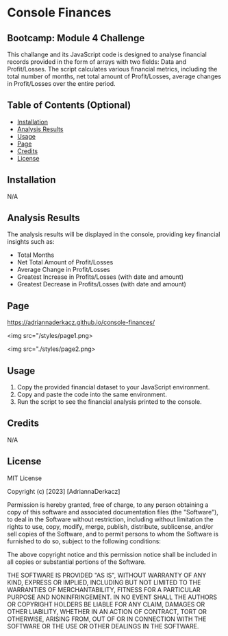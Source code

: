 

# Console Finances
## Bootcamp: Module 4 Challenge
This challange and its JavaScript code is designed to analyse financial records provided in the form of arrays with two fields: Data and Profit/Losses. The script calculates various financial metrics, including the total number of months, net total amount of Profit/Losses, average changes in Profit/Losses over the entire period. 

## Table of Contents (Optional)
- [Installation](#installation)
- [Analysis Results](#analysisresults)
- [Usage](#usage)
- [Page](#page)
- [Credits](#credits)
- [License](#license)

## Installation
N/A

## Analysis Results 
The analysis results will be displayed in the console, providing key financial insights such as:
- Total Months
- Net Total Amount of Profit/Losses
- Average Change in Profit/Losses
- Greatest Increase in Profits/Losses (with date and amount)
- Greatest Decrease in Profits/Losses (with date and amount)

## Page
https://adriannaderkacz.github.io/console-finances/ 

<img src="/styles/page1.png>

<img src="./styles/page2.png> 

## Usage
1. Copy the provided financial dataset to your JavaScript environment.
2. Copy and paste the code into the same environment.
3. Run the script to see the financial analysis printed to the console.

## Credits
N/A

## License
MIT License

Copyright (c) [2023] [AdriannaDerkacz]

Permission is hereby granted, free of charge, to any person obtaining a copy
of this software and associated documentation files (the "Software"), to deal in the Software without restriction, including without limitation the rights to use, copy, modify, merge, publish, distribute, sublicense, and/or sell copies of the Software, and to permit persons to whom the Software is
furnished to do so, subject to the following conditions:

The above copyright notice and this permission notice shall be included in all copies or substantial portions of the Software.

THE SOFTWARE IS PROVIDED "AS IS", WITHOUT WARRANTY OF ANY KIND, EXPRESS OR
IMPLIED, INCLUDING BUT NOT LIMITED TO THE WARRANTIES OF MERCHANTABILITY,
FITNESS FOR A PARTICULAR PURPOSE AND NONINFRINGEMENT. IN NO EVENT SHALL THE
AUTHORS OR COPYRIGHT HOLDERS BE LIABLE FOR ANY CLAIM, DAMAGES OR OTHER
LIABILITY, WHETHER IN AN ACTION OF CONTRACT, TORT OR OTHERWISE, ARISING FROM, OUT OF OR IN CONNECTION WITH THE SOFTWARE OR THE USE OR OTHER DEALINGS IN THE SOFTWARE.